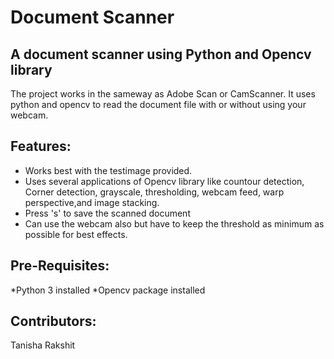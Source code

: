 # Document Scanner 
## A document scanner using Python and Opencv library
The project works in the sameway as Adobe Scan or CamScanner. It uses python and opencv to read the document file with or without using your webcam.

## Features:
* Works best with the testimage provided.
* Uses several applications of Opencv library like countour detection, Corner detection, grayscale, thresholding, webcam feed, warp perspective,and image stacking.
* Press 's' to save the scanned document
* Can use the webcam also but have to keep the threshold as minimum as possible for best effects.

## Pre-Requisites:
*Python 3 installed
*Opencv package installed

## Contributors:
Tanisha Rakshit
